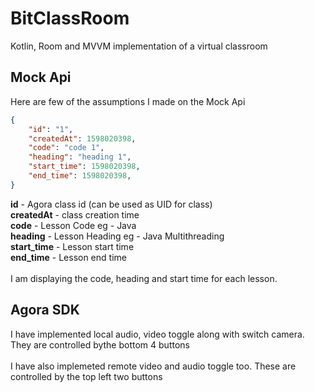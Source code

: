 # BitClassRoom
Kotlin, Room and MVVM implementation of a virtual classroom

## Mock Api

Here are few of the assumptions I made on the Mock Api

```json
{
    "id": "1", 
    "createdAt": 1598020398, 
    "code": "code 1",
    "heading": "heading 1",
    "start_time": 1598020398, 
    "end_time": 1598020398, 
}
```

**id** - Agora class id (can be used as UID for class) <br>
**createdAt** - class creation time <br>
**code** - Lesson Code eg - Java <br>
**heading** - Lesson Heading eg - Java Multithreading <br>
**start_time** - Lesson start time <br>
**end_time** - Lesson end time <br>
<br>
I am displaying the code, heading and start time for each lesson.

## Agora SDK
I have implemented local audio, video toggle along with switch camera. They are controlled bythe bottom 4 buttons <br><br>
I have also implemeted remote video and audio toggle too. These are controlled by the top left two buttons
